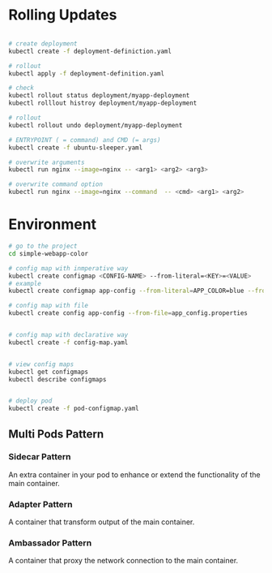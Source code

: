 # Rolling Updates

```bash

# create deployment
kubectl create -f deployment-definiction.yaml

# rollout
kubectl apply -f deployment-definition.yaml

# check
kubectl rollout status deployment/myapp-deployment
kubectl rolllout histroy deployment/myapp-deployment

# rollout
kubectl rollout undo deployment/myapp-deployment
```

```bash
# ENTRYPOINT ( = command) and CMD (= args)
kubectl create -f ubuntu-sleeper.yaml

# overwrite arguments
kubectl run nginx --image=nginx -- <arg1> <arg2> <arg3>

# overwrite command option
kubectl run nginx --image=nginx --command  -- <cmd> <arg1> <arg2>

```

# Environment

```bash
# go to the project
cd simple-webapp-color

# config map with inmperative way
kubectl create configmap <CONFIG-NAME> --from-literal=<KEY>=<VALUE>
# example
kubectl create configmap app-config --from-literal=APP_COLOR=blue --from-literal=APP_MODE=prod

# config map with file
kubectl create config app-config --from-file=app_config.properties


# config map with declarative way
kubectl create -f config-map.yaml


# view config maps
kubectl get configmaps
kubectl describe configmaps


# deploy pod
kubectl create -f pod-configmap.yaml
```

## Multi Pods Pattern

### Sidecar Pattern
An extra container in your pod to enhance or extend the functionality of the main container.


### Adapter Pattern
A container that transform output of the main container.


### Ambassador Pattern
A container that proxy the network connection to the main container.

